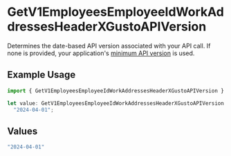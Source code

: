 # GetV1EmployeesEmployeeIdWorkAddressesHeaderXGustoAPIVersion

Determines the date-based API version associated with your API call. If none is provided, your application's [minimum API version](https://docs.gusto.com/embedded-payroll/docs/api-versioning#minimum-api-version) is used.

## Example Usage

```typescript
import { GetV1EmployeesEmployeeIdWorkAddressesHeaderXGustoAPIVersion } from "@gusto/embedded-api/models/operations/getv1employeesemployeeidworkaddresses.js";

let value: GetV1EmployeesEmployeeIdWorkAddressesHeaderXGustoAPIVersion =
  "2024-04-01";
```

## Values

```typescript
"2024-04-01"
```